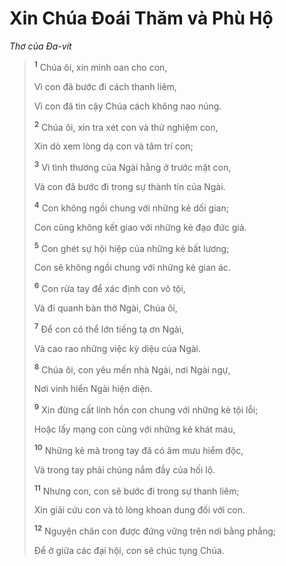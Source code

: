 # Xin Chúa Ðoái Thăm và Phù Hộ
*Thơ của Ða-vít*

> <sup><b>1</b></sup> Chúa ôi, xin minh oan cho con,
> 
> Vì con đã bước đi cách thanh liêm,
> 
> Vì con đã tin cậy Chúa cách không nao núng.
> 
> <sup><b>2</b></sup> Chúa ôi, xin tra xét con và thử nghiệm con,
> 
> Xin dò xem lòng dạ con và tâm trí con;
> 
> <sup><b>3</b></sup> Vì tình thương của Ngài hằng ở trước mặt con,
> 
> Và con đã bước đi trong sự thành tín của Ngài.
>
> <sup><b>4</b></sup> Con không ngồi chung với những kẻ dối gian;
> 
> Con cũng không kết giao với những kẻ đạo đức giả.
> 
> <sup><b>5</b></sup> Con ghét sự hội hiệp của những kẻ bất lương;
> 
> Con sẽ không ngồi chung với những kẻ gian ác.
>
> <sup><b>6</b></sup> Con rửa tay để xác định con vô tội,
> 
> Và đi quanh bàn thờ Ngài, Chúa ôi,
> 
> <sup><b>7</b></sup> Ðể con có thể lớn tiếng tạ ơn Ngài,
> 
> Và cao rao những việc kỳ diệu của Ngài.
>
> <sup><b>8</b></sup> Chúa ôi, con yêu mến nhà Ngài, nơi Ngài ngự,
> 
> Nơi vinh hiển Ngài hiện diện.
>
> <sup><b>9</b></sup> Xin đừng cất linh hồn con chung với những kẻ tội lỗi;
> 
> Hoặc lấy mạng con cùng với những kẻ khát máu,
> 
> <sup><b>10</b></sup> Những kẻ mà trong tay đã có âm mưu hiểm độc,
> 
> Và trong tay phải chúng nắm đầy của hối lộ.
>
> <sup><b>11</b></sup> Nhưng con, con sẽ bước đi trong sự thanh liêm;
> 
> Xin giải cứu con và tỏ lòng khoan dung đối với con.
> 
> <sup><b>12</b></sup> Nguyện chân con được đứng vững trên nơi bằng phẳng;
> 
> Ðể ở giữa các đại hội, con sẽ chúc tụng Chúa.